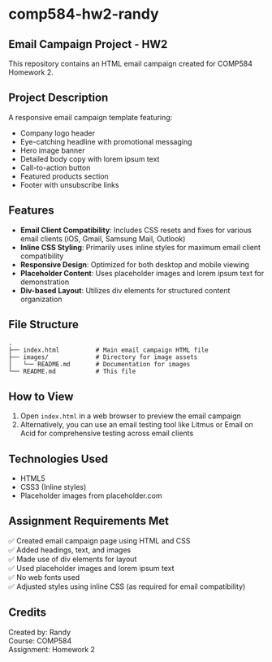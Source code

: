 # comp584-hw2-randy

## Email Campaign Project - HW2

This repository contains an HTML email campaign created for COMP584 Homework 2.

## Project Description

A responsive email campaign template featuring:
- Company logo header
- Eye-catching headline with promotional messaging
- Hero image banner
- Detailed body copy with lorem ipsum text
- Call-to-action button
- Featured products section
- Footer with unsubscribe links

## Features

- **Email Client Compatibility**: Includes CSS resets and fixes for various email clients (iOS, Gmail, Samsung Mail, Outlook)
- **Inline CSS Styling**: Primarily uses inline styles for maximum email client compatibility
- **Responsive Design**: Optimized for both desktop and mobile viewing
- **Placeholder Content**: Uses placeholder images and lorem ipsum text for demonstration
- **Div-based Layout**: Utilizes div elements for structured content organization

## File Structure

```
.
├── index.html          # Main email campaign HTML file
├── images/             # Directory for image assets
│   └── README.md       # Documentation for images
└── README.md           # This file
```

## How to View

1. Open `index.html` in a web browser to preview the email campaign
2. Alternatively, you can use an email testing tool like Litmus or Email on Acid for comprehensive testing across email clients

## Technologies Used

- HTML5
- CSS3 (Inline styles)
- Placeholder images from placeholder.com

## Assignment Requirements Met

✅ Created email campaign page using HTML and CSS  
✅ Added headings, text, and images  
✅ Made use of div elements for layout  
✅ Used placeholder images and lorem ipsum text  
✅ No web fonts used  
✅ Adjusted styles using inline CSS (as required for email compatibility)

## Credits

Created by: Randy  
Course: COMP584  
Assignment: Homework 2